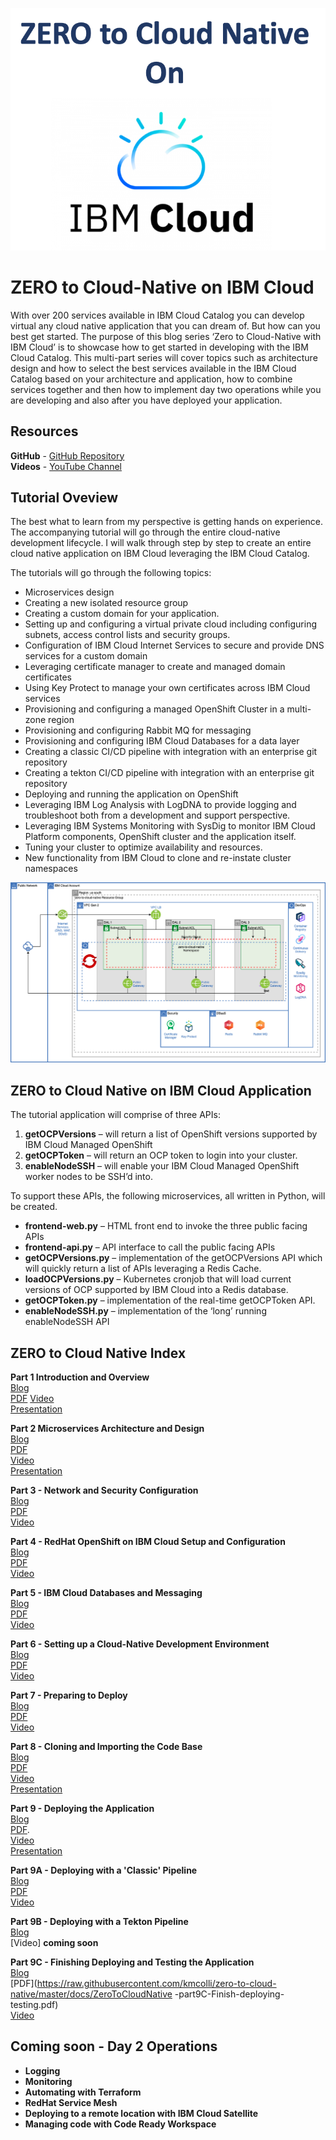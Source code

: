 ![](https://raw.githubusercontent.com/kmcolli/zero-to-cloud-native/master/docs/images/02cn-logo.png)


# ZERO to Cloud-Native on IBM Cloud

With over 200 services available in IBM Cloud Catalog you can develop virtual any cloud native application that you can dream of.  But how can you best get started.  The purpose of this blog series ‘Zero to Cloud-Native with IBM Cloud’ is to showcase how to get started in developing with the IBM Cloud Catalog.  This multi-part series will cover topics such as architecture design and how to select the best services available in the IBM Cloud Catalog based on your architecture and application, how to combine services together and then how to implement day two operations while you are developing and also after you have deployed your application.

## Resources
**GitHub** - [GitHub Repository](https://github.com/kmcolli/zero-to-cloud-native)  
**Videos** - [YouTube Channel](https://www.youtube.com/channel/UCjPMAulESpSRxyxl_tiViJA/videos)   


## Tutorial Oveview
The best what to learn from my perspective is getting hands on experience.  The accompanying tutorial will go through the entire cloud-native development lifecycle.   I will walk through step by step to create an entire cloud native application on IBM Cloud leveraging the IBM Cloud Catalog.   

The tutorials will go through the following topics:  

* Microservices design  
* Creating a new isolated resource group
* Creating a custom domain for your application.  
* Setting up and configuring a virtual private cloud including configuring subnets, access control lists and security groups.  
* Configuration of IBM Cloud Internet Services to secure and provide DNS services for a custom domain  
* Leveraging certificate manager to create and managed domain certificates  
* Using Key Protect to manage your own certificates across IBM Cloud services  
* Provisioning and configuring a managed OpenShift Cluster in a multi-zone region  
* Provisioning and configuring Rabbit MQ for messaging  
* Provisioning and configuring IBM Cloud Databases for a data layer  
* Creating a classic CI/CD pipeline with integration with an enterprise git repository  
* Creating a tekton CI/CD pipeline with integration with an enterprise git repository  
* Deploying and running the application on OpenShift  
* Leveraging IBM Log Analysis with LogDNA to provide logging and troubleshoot both from a development and support perspective.  
* Leveraging IBM Systems Monitoring with SysDig to monitor IBM Cloud Platform components, OpenShift cluster and the application itself.  
* Tuning your cluster to optimize availability and resources.  
* New functionality from IBM Cloud to clone and re-instate cluster namespaces  

![](https://raw.githubusercontent.com/kmcolli/zero-to-cloud-native/master/docs/images/zero-to-cloud-native.png)

## ZERO to Cloud Native on IBM Cloud Application
The tutorial application will comprise of three APIs:  
1)	**getOCPVersions** – will return a list of OpenShift versions supported by IBM Cloud Managed OpenShift  
2)	**getOCPToken** – will return an OCP token to login into your cluster.  
3)	**enableNodeSSH** – will enable your IBM Cloud Managed OpenShift worker nodes to be SSH’d into.  

To support these APIs, the following microservices, all written in Python, will be created.
  
* **frontend-web.py** – HTML front end to invoke the three public facing APIs  
* **frontend-api.py** – API interface to call the public facing APIs   
* **getOCPVersions.py** – implementation of the getOCPVersions API which will quickly return a list of APIs leveraging a Redis Cache.  
* **loadOCPVersions.py** – Kubernetes cronjob that will load current versions of OCP supported by IBM Cloud into a Redis database.   
* **getOCPToken.py** – implementation of the real-time getOCPToken API.  
* **enableNodeSSH.py** – implementation of the ‘long’ running enableNodeSSH API

## ZERO to Cloud Native Index
**Part 1 Introduction and Overview**  
[Blog](https://github.com/kmcolli/zero-to-cloud-native/blob/master/docs/1-intro.md)  
[PDF](https://raw.githubusercontent.com/kmcolli/zero-to-cloud-native/master/docs/zero-to-cloud-native-part1-introduction.pdf) 
[Video](<https://youtu.be/Eta09EJ5bvY>)  
[Presentation](https://raw.githubusercontent.com/kmcolli/zero-to-cloud-native/master/docs/ZeroToCloudNative-1-Introduction.pdf)  
   

**Part 2 Microservices Architecture and Design**  
[Blog](https://github.com/kmcolli/zero-to-cloud-native/blob/master/docs/2-microservices.md)  
[PDF](https://raw.githubusercontent.com/kmcolli/zero-to-cloud-native/master/docs/zero-to-cloud-native-part2-microservices-design.pdf)    
[Video](<https://youtu.be/UGyIlZfHYok>)  
[Presentation](https://raw.githubusercontent.com/kmcolli/zero-to-cloud-native/master/docs/ZeroToCloudNative-2-microservices.pdf)  

**Part 3 - Network and Security Configuration**  
[Blog](https://github.com/kmcolli/zero-to-cloud-native/blob/master/docs/3-network.md)  
[PDF](https://raw.githubusercontent.com/kmcolli/zero-to-cloud-native/master/docs/zero-to-cloud-native-part3-network-and-security-configuration.pdf)  
[Video](<https://youtu.be/xBCjiH0Ud1g>)

**Part 4 - RedHat OpenShift on IBM Cloud Setup and Configuration**  
[Blog](https://github.com/kmcolli/zero-to-cloud-native/blob/master/docs/4-openshift.md)  
[PDF](https://raw.githubusercontent.com/kmcolli/zero-to-cloud-native/master/docs/zero-to-cloud-native-part4-openshift.pdf)  
[Video](<https://youtu.be/2oCHWzLPq3M>)

**Part 5 - IBM Cloud Databases and Messaging**  
[Blog](https://github.com/kmcolli/zero-to-cloud-native/blob/master/docs/5-dbaas.md)  
[PDF](https://raw.githubusercontent.com/kmcolli/zero-to-cloud-native/master/docs/zero-to-cloud-native-part5-cloud-databases-and-messaging.pdf)  
[Video](<https://youtu.be/Npq3dAtMtI8>) 

**Part 6 - Setting up a Cloud-Native Development Environment**  
[Blog](https://github.com/kmcolli/zero-to-cloud-native/blob/master/docs/6-dev.md)  
[PDF](https://raw.githubusercontent.com/kmcolli/zero-to-cloud-native/master/docs/zero-to-cloud-native-part6-setting-up-a-development-environment.pdf)  
[Video](<https://youtu.be/kerMUm_1OsA>)  

**Part 7 - Preparing to Deploy**  
[Blog](https://github.com/kmcolli/zero-to-cloud-native/blob/master/docs/7-code.md)  
[PDF](https://raw.githubusercontent.com/kmcolli/zero-to-cloud-native/master/docs/zero-to-cloud-native-part7-preparing-to-deploy.pdf)  
[Video](<https://youtu.be/irAwcsY7mN8>) 

**Part 8 - Cloning and Importing the Code Base**    
[Blog](https://github.com/kmcolli/zero-to-cloud-native/blob/master/docs/8-codebase.md)  
[PDF](https://raw.githubusercontent.com/kmcolli/zero-to-cloud-native/master/docs/zero-to-cloud-native-part8-cloning-importing-codebase.pdf)  
[Video](<https://youtu.be/61t1548B6UQ>)  
[Presentation](https://raw.githubusercontent.com/kmcolli/zero-to-cloud-native/master/docs/part8-presentation.pdf)

**Part 9 - Deploying the Application**  
[Blog](https://github.com/kmcolli/zero-to-cloud-native/blob/master/docs/9-deploy.md)  
[PDF](https://raw.githubusercontent.com/kmcolli/zero-to-cloud-native/master/docs/zero-to-cloud-native-part9-deploying-the-application.pdf).   
[Video](<https://youtu.be/JF7rxSHYX7U>)  
[Presentation](https://raw.githubusercontent.com/kmcolli/zero-to-cloud-native/master/docs/part9-presentation.pdf) 

**Part 9A - Deploying with a 'Classic' Pipeline**  
[Blog](https://github.com/kmcolli/zero-to-cloud-native/blob/master/docs/9a-classic.md)  
[PDF](https://raw.githubusercontent.com/kmcolli/zero-to-cloud-native/master/docs/zero-to-cloud-native-part9A-creating-classic-pipeline.pdf)  
[Video](<https://youtu.be/CrU5aHtQROc>)

**Part 9B - Deploying with a Tekton Pipeline**  
[Blog](https://raw.githubusercontent.com/kmcolli/zero-to-cloud-native/master/docs/zero-to-cloud-native-part9B-creating-Tekton-Pipeline.pdf)  
[Video]  **coming soon**

**Part 9C - Finishing Deploying and Testing the Application**  
[Blog](https://github.com/kmcolli/zero-to-cloud-native/blob/master/docs/pc-finish.md)  
[PDF](https://raw.githubusercontent.com/kmcolli/zero-to-cloud-native/master/docs/ZeroToCloudNative -part9C-Finish-deploying-testing.pdf)  
[Video](<https://youtu.be/EOzqCQhm7Bc>)

## Coming soon - Day 2 Operations
* **Logging**
* **Monitoring**
* **Automating with Terraform**
* **RedHat Service Mesh**
* **Deploying to a remote location with IBM Cloud Satellite**
* **Managing code with Code Ready Workspace**




